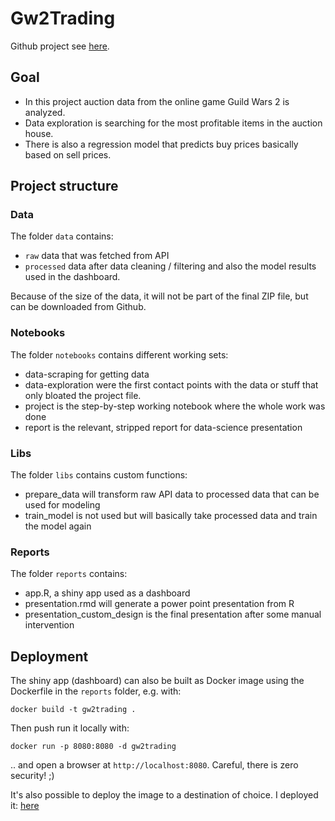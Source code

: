 # Gw2Trading

Github project see [here](https://github.com/lz039/Gw2Trading).

## Goal
- In this project auction data from the online game Guild Wars 2 is analyzed.
- Data exploration is searching for the most profitable items in the auction house.
- There is also a regression model that predicts buy prices basically based on sell prices.

## Project structure

### Data

The folder `data` contains:

- `raw` data that was fetched from API
- `processed` data after data cleaning / filtering and also the model results used in the dashboard.

Because of the size of the data, it will not be part of the final ZIP file, but can be downloaded from Github.

### Notebooks

The folder `notebooks` contains different working sets:

- data-scraping for getting data
- data-exploration were the first contact points with the data or stuff that only bloated the project file.
- project is the step-by-step working notebook where the whole work was done
- report is the relevant, stripped report for data-science presentation

### Libs

The folder `libs` contains custom functions:

- prepare_data will transform raw API data to processed data that can be used for modeling
- train_model is not used but will basically take processed data and train the model again

### Reports

The folder `reports` contains:

- app.R, a shiny app used as a dashboard
- presentation.rmd will generate a power point presentation from R
- presentation_custom_design is the final presentation after some manual intervention

## Deployment

The shiny app (dashboard) can also be built as Docker image using the Dockerfile in the `reports` folder, e.g. with:
```
docker build -t gw2trading .
```

Then push run it locally with:
```
docker run -p 8080:8080 -d gw2trading
```
.. and open a browser at `http://localhost:8080`.
Careful, there is zero security! ;)

It's also possible to deploy the image to a destination of choice.
I deployed it: [here](http://20.23.97.43:8080/)